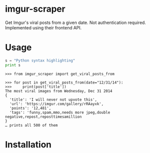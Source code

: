 # imgur-scraper
Get Imgur's viral posts from a given date. Not authentication required. Implemented using their frontend API.

# Usage
```python
s = "Python syntax highlighting"
print s
```

    >>> from imgur_scraper import get_viral_posts_from
    
    >>> for post in get_viral_posts_from(date="12/31/14"):
    >>>     print(post['title'])
    The most viral images from Wednesday, Dec 31 2014
    {
      'title': 'I will never not upvote this', 
      'url': 'https://imgur.com/gallery/rRAayxk', 
      'points': '12,481', 
      'tags': 'funny,spam,mmo,needs more jpeg,double negative,repost,reposttimesamillion
    }
    … prints all 500 of them
    
# Installation

    

